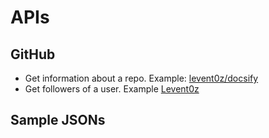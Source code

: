 # APIs

## GitHub

- Get information about a repo. Example:  [levent0z/docsify](https://api.github.com/repos/levent0z/docsify)
- Get followers of a user. Example [Levent0z](https://api.github.com/users/Levent0z/followers)

## Sample JSONs


